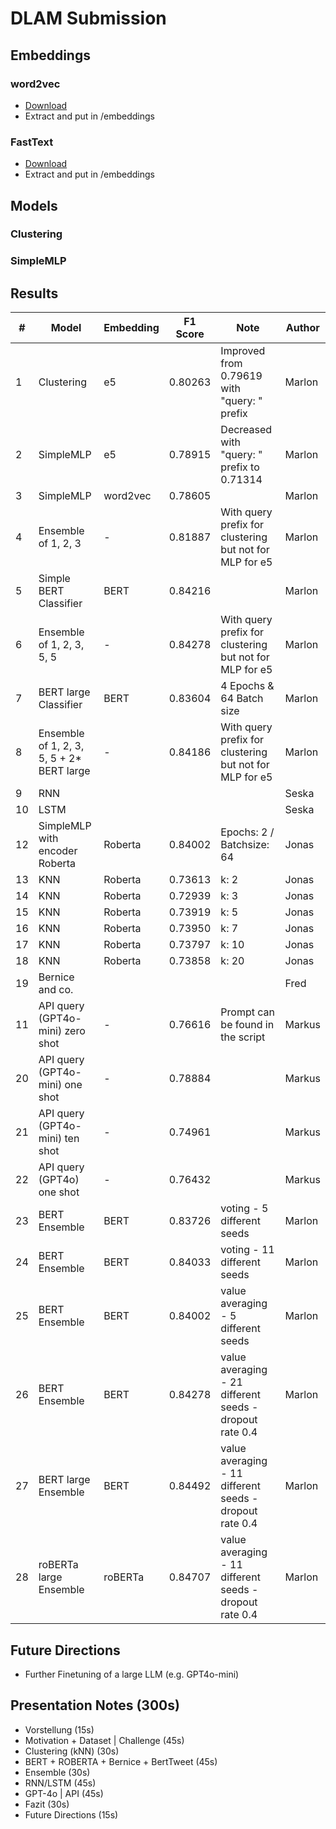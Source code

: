 # DLAM Submission
## Embeddings
### word2vec
- [Download](https://drive.google.com/file/d/0B7XkCwpI5KDYNlNUTTlSS21pQmM/edit?resourcekey=0-wjGZdNAUop6WykTtMip30g)
- Extract and put in /embeddings

### FastText
- [Download](https://dl.fbaipublicfiles.com/fasttext/vectors-english/wiki-news-300d-1M.vec.zip)
- Extract and put in /embeddings

## Models
### Clustering

### SimpleMLP


## Results
| #  | Model                                     | Embedding | F1 Score | Note                                                    | Author |
|----|-------------------------------------------|-----------|----------|---------------------------------------------------------|--------|
| 1  | Clustering                                | e5        | 0.80263  | Improved from 0.79619 with "query: " prefix             | Marlon |
| 2  | SimpleMLP                                 | e5        | 0.78915  | Decreased with "query: " prefix to 0.71314              | Marlon |
| 3  | SimpleMLP                                 | word2vec  | 0.78605  |                                                         | Marlon |
| 4  | Ensemble of 1, 2, 3                       | -         | 0.81887  | With query prefix for clustering but not for MLP for e5 | Marlon |
| 5  | Simple BERT Classifier                    | BERT      | 0.84216  |                                                         | Marlon |
| 6  | Ensemble of 1, 2, 3, 5, 5                 | -         | 0.84278  | With query prefix for clustering but not for MLP for e5 | Marlon |
| 7  | BERT large Classifier                     | BERT      | 0.83604  | 4 Epochs & 64 Batch size                                | Marlon |
| 8  | Ensemble of 1, 2, 3, 5, 5 + 2* BERT large | -         | 0.84186  | With query prefix for clustering but not for MLP for e5 | Marlon |
| 9  | RNN                                       |           |          |                                                         | Seska  |
| 10 | LSTM                                      |           |          |                                                         | Seska  |
| 12 | SimpleMLP with encoder Roberta            | Roberta   | 0.84002  | Epochs: 2 / Batchsize: 64                               | Jonas  |
| 13 | KNN                                       | Roberta   | 0.73613  | k: 2                                                    | Jonas  |
| 14 | KNN                                       | Roberta   | 0.72939  | k: 3                                                    | Jonas  |
| 15 | KNN                                       | Roberta   | 0.73919  | k: 5                                                    | Jonas  |
| 16 | KNN                                       | Roberta   | 0.73950  | k: 7                                                    | Jonas  |
| 17 | KNN                                       | Roberta   | 0.73797  | k: 10                                                   | Jonas  |
| 18 | KNN                                       | Roberta   | 0.73858  | k: 20                                                   | Jonas  |
| 19 | Bernice and co.                           |           |          |                                                         | Fred   |
| 11 | API query (GPT4o-mini) zero shot          | -         | 0.76616  | Prompt can be found in the script                       | Markus |
| 20 | API query (GPT4o-mini) one shot           | -         | 0.78884  |                                                         | Markus |
| 21 | API query (GPT4o-mini) ten shot           | -         | 0.74961  |                                                         | Markus |
| 22 | API query (GPT4o) one shot                | -         | 0.76432  |                                                         | Markus |
| 23 | BERT Ensemble                             | BERT      | 0.83726  | voting - 5 different seeds                              | Marlon |
| 24 | BERT Ensemble                             | BERT      | 0.84033  | voting - 11 different seeds                             | Marlon |
| 25 | BERT Ensemble                             | BERT      | 0.84002  | value averaging - 5 different seeds                     | Marlon |
| 26 | BERT Ensemble                             | BERT      | 0.84278  | value averaging - 21 different seeds - dropout rate 0.4 | Marlon |
| 27 | BERT large Ensemble                       | BERT      | 0.84492  | value averaging - 11 different seeds - dropout rate 0.4 | Marlon |
| 28 | roBERTa large Ensemble                    | roBERTa   | 0.84707  | value averaging - 11 different seeds - dropout rate 0.4 | Marlon |

## Future Directions
- Further Finetuning of a large LLM (e.g. GPT4o-mini)

## Presentation Notes (300s)
- Vorstellung (15s)
- Motivation + Dataset | Challenge (45s)
- Clustering (kNN) (30s)
- BERT + ROBERTA + Bernice + BertTweet (45s)
- Ensemble (30s)
- RNN/LSTM (45s)
- GPT-4o | API (45s)
- Fazit (30s)
- Future Directions (15s)
